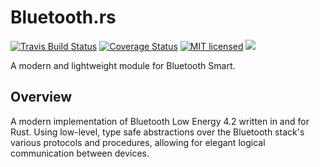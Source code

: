 # Bluetooth.rs

[![Travis Build Status](https://travis-ci.org/pyroar/bluetooth.svg?branch=master)](https://travis-ci.org/pyroar/bluetooth)
[![Coverage Status](https://coveralls.io/repos/pyroar/bluetooth/badge.svg?branch=master&service=github)](https://coveralls.io/github/pyroar/bluetooth?branch=master)
[![MIT licensed](https://img.shields.io/badge/license-MIT-blue.svg)](./LICENSE)
[![](http://meritbadge.herokuapp.com/bluetooth)](https://crates.io/crates/bluetooth)

A modern and lightweight module for Bluetooth Smart.

## Overview

A modern implementation of Bluetooth Low Energy 4.2 written in and for Rust. Using low-level, type safe abstractions over the Bluetooth stack's various protocols and procedures, allowing for elegant logical communication between devices.
